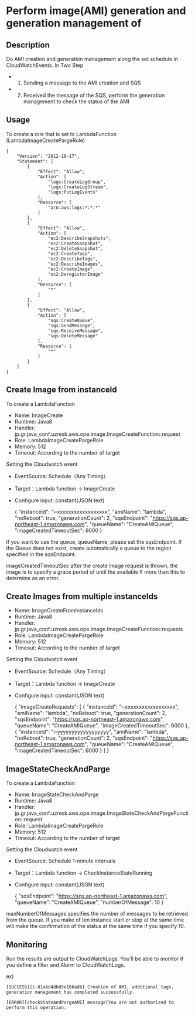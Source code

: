 Perform image(AMI) generation and generation management of
==================================================

Description
-----

Do AMI creation and generation management along the set schedule in CloudWatchEvents.
In Two Step
- 1. Sending a message to the AMI creation and SQS
- 2. Received the message of the SQS, perform the generation management to check the status of the AMI

Usage
-----

To create a role that is set to LambdaFunction (LambdaImageCreatePargeRole)

    {
        "Version": "2012-10-17",
        "Statement": [
            {
                "Effect": "Allow",
                "Action": [
                    "logs:CreateLogGroup",
                    "logs:CreateLogStream",
                    "logs:PutLogEvents"
                ],
                "Resource": [
                    "arn:aws:logs:*:*:*"
                ]
            },
            {
                "Effect": "Allow",
                "Action": [
                    "ec2:DescribeSnapshots",
                    "ec2:CreateSnapshot",
                    "ec2:DeleteSnapshot",
                    "ec2:CreateTags",
                    "ec2:DescribeTags",
                    "ec2:DescribeImages",
                    "ec2:CreateImage",
                    "ec2:DeregisterImage"
                ],
                "Resource": [
                    "*"
                ]
            },
            {
                "Effect": "Allow",
                "Action": [
                    "sqs:CreateQueue",
                    "sqs:SendMessage",
                    "sqs:ReceiveMessage",
                    "sqs:DeleteMessage"
                ],
                "Resource": [
                    "*"
                ]
            }
        ]
    }

Create Image from instanceId
-----

To create a LambdaFunction

- Name: ImageCreate
- Runtime: Java8
- Handler: jp.gr.java_conf.uzresk.aws.ope.image.ImageCreateFunction::request
- Role: LambdaImageCreatePargeRole
- Memory: 512
- Timeout: According to the number of target

Setting the Cloudwatch event

- EventSource: Schedule（Any Timing）
- Target：Lambda function -> ImageCreate
- Configure input: constant(JSON text)

    {
      "instanceId": "i-xxxxxxxxxxxxxxxxxx",
      "amiName": "lambda",
      "noReboot": true,
      "generationCount": 2,
      "sqsEndpoint": "https://sqs.ap-northeast-1.amazonaws.com",
      "queueName": "CreateAMIQueue",
      "imageCreatedTimeoutSec": 6000
    }


If you want to use the queue, queueName, please set the sqsEndpoint.
If the Queue does not exist, create automatically a queue to the region specified in the sqsEndpoint.


imageCreatedTimeoutSec after the create image request is thrown,
the image is to specify a grace period of until the available
If more than this to determine as an error.

Create Images from multiple instanceIds
-----

- Name: ImageCreateFromInstanceIds
- Runtime: Java8
- Handler: jp.gr.java_conf.uzresk.aws.ope.image.ImageCreateFunction::requests
- Role: LambdaImageCreatePargeRole
- Memory: 512
- Timeout: According to the number of target

Setting the Cloudwatch event

- EventSource: Schedule（Any Timing）
- Target：Lambda function -> ImageCreate
- Configure input: constant(JSON text)

    {
      "imageCreateRequests": [
        {
          "instanceId": "i-xxxxxxxxxxxxxxxxxx",
          "amiName": "lambda",
          "noReboot": true,
          "generationCount": 2,
          "sqsEndpoint": "https://sqs.ap-northeast-1.amazonaws.com",
          "queueName": "CreateAMIQueue",
          "imageCreatedTimeoutSec": 6000
        },
        {
          "instanceId": "i-yyyyyyyyyyyyyyyyyy",
          "amiName": "lambda",
          "noReboot": true,
          "generationCount": 2,
          "sqsEndpoint": "https://sqs.ap-northeast-1.amazonaws.com",
          "queueName": "CreateAMIQueue",
          "imageCreatedTimeoutSec": 6000
        }
      ]
    }

ImageStateCheckAndParge
-----

To create a LambdaFunction

- Name: ImageStateCheckAndParge
- Runtime: Java8
- Handler: jp.gr.java_conf.uzresk.aws.ope.image.ImageStateCheckAndPargeFunction::request
- Role: LambdaImageCreatePargeRole
- Memory: 512
- Timeout: According to the number of target

Setting the Cloudwatch event

- EventSource: Schedule 1-minute intervals
- Target：Lambda function -> CheckInstanceStateRunning
- Configure input: constant(JSON text)

    {
      "sqsEndpoint": "https://sqs.ap-northeast-1.amazonaws.com",
      "queueName": "CreateAMIQueue",
      "numberOfMessage": 10
    }

maxNumberOfMessages specifies the number of messages to be retrieved from the queue.
If you make of ten instance start or stop at the same time will make the confirmation of the status at the same time if you specify 10.

Monitoring
----

Run the results are output to CloudWatchLogs. You'll be able to monitor if you define a filter and Alerm to CloudWatchLogs.

ex)

    [SUCCESS][i-01abd4db05e166adb] Creation of AMI, additional tags, generation management has completed successfully.

    [ERROR][checkStateAndPargeAMI] message[You are not authorized to perform this operation.
